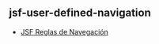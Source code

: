 ## jsf-user-defined-navigation
* [JSF Reglas de Navegación](https://jcodepoint.com/jsf/navegacion/reglas-de-navegacion/)
